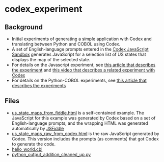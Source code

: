 # codex_experiment

## Background

- Initial experiments of generating a simple application with Codex and translating between Python and COBOL using Codex.
- A set of English-language prompts entered in the [Codex JavaScript Sandbox](https://youtu.be/Zm9B-DvwOgw) generates JavaScript for a selection list of US states that displays the map of the selected state.
- For details on the Javascript experiment, see [this article that describes the experiment](https://markryan-69718.medium.com/a-first-taste-of-codex-71385ee8aaa4) and [this video that describes a related experiment with Codex](https://youtu.be/d9sbsSA8xS4)
- For details on the Python-COBOL experiments, see [this article that describes the experiments](https://markryan-69718.medium.com/a-first-taste-of-codex-71385ee8aaa4)

## Files

- [us_state_maps_from_fiddle.html](https://github.com/ryanmark1867/codex_experiment/blob/main/us_state_maps_from_fiddle.html) is a self-contained example. The JavaScript for this example was generated by Codex based on a set of English-language prompts, and the wrapping HTML was generated automatically by [JSFiddle](https://jsfiddle.net/)
- [us_state_maps_raw_from_codex.html](https://github.com/ryanmark1867/codex_experiment/blob/main/us_state_maps_raw_from_codex.html) is the raw JavaScript generated by Codex. This version includes the prompts (as comments) that got Codex to generate the code.
- [hello_world.cbl](https://github.com/ryanmark1867/codex_experiment/blob/main/hello_world.cbl)
- [python_output_addition_cleaned_up.py](https://github.com/ryanmark1867/codex_experiment/blob/main/python_output_addition_cleaned_up.py)
